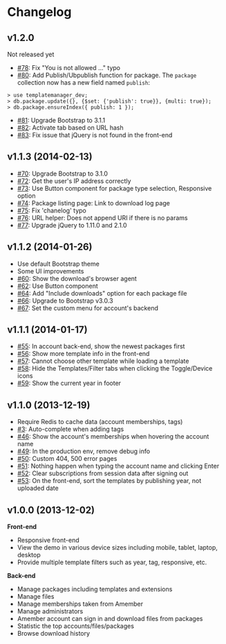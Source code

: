 Changelog
=========

## v1.2.0

Not released yet

* [#78](https://github.com/nghuuphuoc/templatemanager/issues/78): Fix "You is not allowed ..." typo
* [#80](https://github.com/nghuuphuoc/templatemanager/issues/80): Add Publish/Ubpublish function for package.
The ```package``` collection now has a new field named ```publish```:

```
> use templatemanager_dev;
> db.package.update({}, {$set: {'publish': true}}, {multi: true});
> db.package.ensureIndex({ publish: 1 });
```

* [#81](https://github.com/nghuuphuoc/templatemanager/issues/81): Upgrade Bootstrap to 3.1.1
* [#82](https://github.com/nghuuphuoc/templatemanager/issues/82): Activate tab based on URL hash
* [#83](https://github.com/nghuuphuoc/templatemanager/issues/83): Fix issue that jQuery is not found in the front-end

## v1.1.3 (2014-02-13)

* [#70](https://github.com/nghuuphuoc/templatemanager/issues/70): Upgrade Bootstrap to 3.1.0
* [#72](https://github.com/nghuuphuoc/templatemanager/issues/72): Get the user's IP address correctly
* [#73](https://github.com/nghuuphuoc/templatemanager/issues/73): Use Button component for package type selection, Responsive option
* [#74](https://github.com/nghuuphuoc/templatemanager/issues/74): Package listing page: Link to download log page
* [#75](https://github.com/nghuuphuoc/templatemanager/issues/75): Fix 'chanelog' typo
* [#76](https://github.com/nghuuphuoc/templatemanager/issues/76): URL helper: Does not append URI if there is no params
* [#77](https://github.com/nghuuphuoc/templatemanager/issues/77): Upgrade jQuery to 1.11.0 and 2.1.0

## v1.1.2 (2014-01-26)

* Use default Bootstrap theme
* Some UI improvements
* [#60](https://github.com/nghuuphuoc/templatemanager/issues/60): Show the download's browser agent
* [#62](https://github.com/nghuuphuoc/templatemanager/issues/62): Use Button component
* [#64](https://github.com/nghuuphuoc/templatemanager/issues/64): Add "Include downloads" option for each package file
* [#66](https://github.com/nghuuphuoc/templatemanager/issues/66): Upgrade to Bootstrap v3.0.3
* [#67](https://github.com/nghuuphuoc/templatemanager/issues/67): Set the custom menu for account's backend

## v1.1.1 (2014-01-17)

* [#55](https://github.com/nghuuphuoc/templatemanager/issues/55): In account back-end, show the newest packages first
* [#56](https://github.com/nghuuphuoc/templatemanager/issues/56): Show more template info in the front-end
* [#57](https://github.com/nghuuphuoc/templatemanager/issues/57): Cannot choose other template while loading a template
* [#58](https://github.com/nghuuphuoc/templatemanager/issues/58): Hide the Templates/Filter tabs when clicking the Toggle/Device icons
* [#59](https://github.com/nghuuphuoc/templatemanager/issues/59): Show the current year in footer

## v1.1.0 (2013-12-19)

* Require Redis to cache data (account memberships, tags)
* [#3](https://github.com/nghuuphuoc/templatemanager/issues/3): Auto-complete when adding tags
* [#46](https://github.com/nghuuphuoc/templatemanager/issues/46): Show the account's memberships when hovering the account name
* [#49](https://github.com/nghuuphuoc/templatemanager/issues/49): In the production env, remove debug info
* [#50](https://github.com/nghuuphuoc/templatemanager/issues/50): Custom 404, 500 error pages
* [#51](https://github.com/nghuuphuoc/templatemanager/issues/51): Nothing happen when typing the account name and clicking Enter
* [#52](https://github.com/nghuuphuoc/templatemanager/issues/52): Clear subscriptions from session data after signing out
* [#53](https://github.com/nghuuphuoc/templatemanager/issues/53): On the front-end, sort the templates by publishing year, not uploaded date

## v1.0.0 (2013-12-02)

**Front-end**

* Responsive front-end
* View the demo in various device sizes including mobile, tablet, laptop, desktop
* Provide multiple template filters such as year, tag, responsive, etc.

**Back-end**

* Manage packages including templates and extensions
* Manage files
* Manage memberships taken from Amember
* Manage administrators
* Amember account can sign in and download files from packages
* Statistic the top accounts/files/packages
* Browse download history
